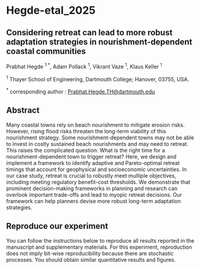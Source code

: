 # Hegde-etal_2025

## Considering retreat can lead to more robust adaptation strategies in nourishment-dependent coastal communities


Prabhat Hegde <sup> 1 *</sup>, Adam Pollack <sup>1</sup>, Vikrant Vaze <sup>1</sup>, Klaus Keller <sup>1</sup>

<sup>1</sup> Thayer School of Engineering, Dartmouth College; Hanover, 03755, USA.

<sup>*</sup> corresponding author : Prabhat.Hegde.TH@dartmouth.edu

## Abstract

Many coastal towns rely on beach nourishment to mitigate erosion risks. However, rising flood risks threaten the long-term viability of this nourishment strategy. Some nourishment-dependent towns may  not be able to invest in costly sustained beach nourishments and may need to retreat. This raises the complicated question: What is the right time for a nourishment-dependent town to trigger retreat?  Here, we design and implement a framework to identify adaptive and Pareto-optimal retreat timings that account for geophysical and socioeconomic uncertainties. In our case study, retreat is crucial to robustly meet multiple objectives, including meeting regulatory benefit-cost thresholds. We demonstrate that prominent decision-making frameworks in planning and research can overlook important trade-offs and lead to myopic retreat decisions. Our framework can help planners devise more robust long-term adaptation strategies.

## Reproduce our experiment
You can follow the instructions below to reproduce all results reported in the manuscript and supplementary materials. For this experiment, reproduction does not imply bit-wise reproducibility because there are stochastic processes. You should obtain similar quantitative results and figures.


